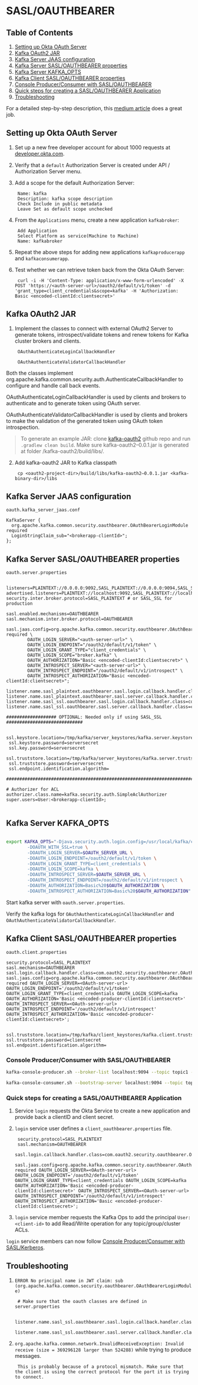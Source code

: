 # SASL/OAUTHBEARER

## Table of Contents
1. [Setting up Okta OAuth Server](#setting-up-okta-oauth-server)
2. [Kafka OAuth2 JAR](#kafka-oauth2-jar)
3. [Kafka Server JAAS configuration](#kafka-server-jaas-configuration)
4. [Kafka Server SASL/OAUTHBEARER properties](#kafka-server-sasloauthbearer-properties)
5. [Kafka Server KAFKA_OPTS](#kafka-server-kafkaopts)
6. [Kafka Client SASL/OAUTHBEARER properties](#kafka-client-sasloauthbearer-properties)
7. [Console Producer/Consumer with SASL/OAUTHBEARER](#console-producerconsumer-with-sasloauthbearer)
8. [Quick steps for creating a SASL/OAUTHBEARER Application](#quick-steps-for-creating-a-sasloauthbearer-application)
9. [Troubleshooting](#troubleshooting)

For a detailed step-by-step description, this [medium article](https://medium.com/egen/how-to-configure-oauth2-authentication-for-apache-kafka-cluster-using-okta-8c60d4a85b43) does a great job.

## Setting up Okta OAuth Server

1. Set up a new free developer account for about 1000 requests at [developer.okta.com](https://developer.okta.com).

2. Verify that a `default` Authorization Server is created under API / Authorization Server menu.

3. Add a scope for the default Authorization Server:

        Name: kafka
        Description: kafka scope description
        Check Include in public metadata
        Leave Set as default scope unchecked

4. From the `Applications` menu, create a new application `kafkabroker`:

        Add Application
        Select Platform as service(Machine to Machine)
        Name: kafkabroker

5. Repeat the above steps for adding new applications `kafkaproducerapp` and `kafkaconsumerapp`.

6. Test whether we can retrieve token back from the Okta OAuth Server:

        curl -i -H 'Content-Type: application/x-www-form-urlencoded' -X POST 'https://<auth-server-url>/oauth2/default/v1/token' -d 'grant_type=client_credentials&scope=kafka' -H 'Authorization: Basic <encoded-clientId:clientsecret>'


## Kafka OAuth2 JAR

1. Implement the classes to connect with external OAuth2 Server to generate tokens, introspect/validate tokens and renew tokens for Kafka cluster brokers and clients.

        OAuthAuthenticateLoginCallbackHandler
                
        OAuthAuthenticateValidatorCallbackHandler
        
Both the classes implement org.apache.kafka.common.security.auth.AuthenticateCallbackHandler to configure and handle call back events.

OAuthAuthenticateLoginCallbackHandler is used by clients and brokers to authenticate and to generate token using OAuth server.

OAuthAuthenticateValidatorCallbackHandler is used by clients and brokers to make the validation of the generated token using OAuth token introspection.

> To generate an example JAR: clone [kafka-oauth2](https://github.com/vishwavangari/kafka-oauth2) github repo and run `.gradlew clean build`. Make sure kafka-oauth2–0.0.1.jar is generated at folder <oauth2-repo-dir>/kafka-oauth2/build/libs/.

2. Add kafka-oauth2 JAR to Kafka classpath

        cp <oauth2-project-dir>/build/libs/kafka-oauth2–0.0.1.jar <kafka-binary-dir>/libs



## Kafka Server JAAS configuration
`oauth.kafka_server_jaas.conf`
```
KafkaServer {
  org.apache.kafka.common.security.oauthbearer.OAuthBearerLoginModule required
  LoginStringClaim_sub="<brokerapp-clientId>";
};
```


## Kafka Server SASL/OAUTHBEARER properties
`oauth.server.properties`

```properties

listeners=PLAINTEXT://0.0.0.0:9092,SASL_PLAINTEXT://0.0.0.0:9094,SASL_SSL://0.0.0.0:9095
advertised.listeners=PLAINTEXT://localhost:9092,SASL_PLAINTEXT://localhost:9094,SASL_SSL://localhost:9095
security.inter.broker.protocol=SASL_PLAINTEXT # or SASL_SSL for production

sasl.enabled.mechanisms=OAUTHBEARER
sasl.mechanism.inter.broker.protocol=OAUTHBEARER

sasl.jaas.config=org.apache.kafka.common.security.oauthbearer.OAuthBearerLoginModule required \
        OAUTH_LOGIN_SERVER="<auth-server-url>" \
        OAUTH_LOGIN_ENDPOINT="/oauth2/default/v1/token" \
        OAUTH_LOGIN_GRANT_TYPE="client_credentials" \
        OAUTH_LOGIN_SCOPE="broker.kafka" \
        OAUTH_AUTHORIZATION="Basic <encoded-clientId:clientsecret>" \
        OAUTH_INTROSPECT_SERVER="<auth-server-url>" \
        OAUTH_INTROSPECT_ENDPOINT="/oauth2/default/v1/introspect" \
        OAUTH_INTROSPECT_AUTHORIZATION="Basic <encoded-clientId:clientsecret>";

listener.name.sasl_plaintext.oauthbearer.sasl.login.callback.handler.class=com.oauth2.security.oauthbearer.OAuthAuthenticateLoginCallbackHandler
listener.name.sasl_plaintext.oauthbearer.sasl.server.callback.handler.class=com.oauth2.security.oauthbearer.OAuthAuthenticateValidatorCallbackHandler
listener.name.sasl_ssl.oauthbearer.sasl.login.callback.handler.class=com.oauth2.security.oauthbearer.OAuthAuthenticateLoginCallbackHandler
listener.name.sasl_ssl.oauthbearer.sasl.server.callback.handler.class=com.oauth2.security.oauthbearer.OAuthAuthenticateValidatorCallbackHandler

################### OPTIONAL: Needed only if using SASL_SSL #############################

 ssl.keystore.location=/tmp/kafka/server_keystores/kafka.server.keystore.jks
 ssl.keystore.password=serversecret
 ssl.key.password=serversecret
 ssl.truststore.location=/tmp/kafka/server_keystores/kafka.server.truststore.jks
 ssl.truststore.password=serversecret
 ssl.endpoint.identification.algorithm=

#########################################################################################

# Authorizer for ACL
authorizer.class.name=kafka.security.auth.SimpleAclAuthorizer
super.users=User:<brokerapp-clientId>;
        
```

## Kafka Server KAFKA_OPTS

```bash

export KAFKA_OPTS="-Djava.security.auth.login.config=/usr/local/kafka/config/oauth.kafka_server_jaas.conf \
        -DOAUTH_WITH_SSL=true \
        -DOAUTH_LOGIN_SERVER=$OAUTH_SERVER_URL \
        -DOAUTH_LOGIN_ENDPOINT=/oauth2/default/v1/token \
        -DOAUTH_LOGIN_GRANT_TYPE=client_credentials \
        -DOAUTH_LOGIN_SCOPE=kafka \
        -DOAUTH_INTROSPECT_SERVER=$OAUTH_SERVER_URL \
        -DOAUTH_INTROSPECT_ENDPOINT=/oauth2/default/v1/introspect \
        -DOAUTH_AUTHORIZATION=Basic%20$OAUTH_AUTHORIZATION \
        -DOAUTH_INTROSPECT_AUTHORIZATION=Basic%20$OAUTH_AUTHORIZATION"
```

Start kafka server with `oauth.server.properties`.

Verify the kafka logs for `OAuthAuthenticateLoginCallbackHandler` and `OAuthAuthenticateValidatorCallbackHandler`.


## Kafka Client SASL/OAUTHBEARER properties

`oauth.client.properties`

```properties
security.protocol=SASL_PLAINTEXT
sasl.mechanism=OAUTHBEARER
sasl.login.callback.handler.class=com.oauth2.security.oauthbearer.OAuthAuthenticateLoginCallbackHandler
sasl.jaas.config=org.apache.kafka.common.security.oauthbearer.OAuthBearerLoginModule required OAUTH_LOGIN_SERVER=<OAuth-server-url> OAUTH_LOGIN_ENDPOINT='/oauth2/default/v1/token' OAUTH_LOGIN_GRANT_TYPE=client_credentials OAUTH_LOGIN_SCOPE=kafka OAUTH_AUTHORIZATION='Basic <encoded-producer-clientId:clientsecret>' OAUTH_INTROSPECT_SERVER=<OAuth-server-url> OAUTH_INTROSPECT_ENDPOINT='/oauth2/default/v1/introspect' OAUTH_INTROSPECT_AUTHORIZATION='Basic <encoded-producer-clientId:clientsecret>';


ssl.truststore.location=/tmp/kafka/client_keystores/kafka.client.truststore.jks
ssl.truststore.password=clientsecret
ssl.endpoint.identification.algorithm=
```

### Console Producer/Consumer with SASL/OAUTHBEARER
```bash
kafka-console-producer.sh --broker-list localhost:9094 --topic topic1 --producer.config oauth.client.properties

kafka-console-consumer.sh --bootstrap-server localhost:9094 --topic topic1 --consumer.config oauth.client.properties
```



### Quick steps for creating a SASL/OAUTHBEARER Application

1. Service `login` requests the Okta Service to create a new application and provide back a clientID and client secret.

2. `login` service user defines a `client_oauthbearer.properties` file.

        security.protocol=SASL_PLAINTEXT
        sasl.mechanism=OAUTHBEARER
        sasl.login.callback.handler.class=com.oauth2.security.oauthbearer.OAuthAuthenticateLoginCallbackHandler
        sasl.jaas.config=org.apache.kafka.common.security.oauthbearer.OAuthBearerLoginModule required OAUTH_LOGIN_SERVER=<OAuth-server-url> OAUTH_LOGIN_ENDPOINT='/oauth2/default/v1/token' OAUTH_LOGIN_GRANT_TYPE=client_credentials OAUTH_LOGIN_SCOPE=kafka OAUTH_AUTHORIZATION='Basic <encoded-producer-clientId:clientsecret>' OAUTH_INTROSPECT_SERVER=<OAuth-server-url> OAUTH_INTROSPECT_ENDPOINT='/oauth2/default/v1/introspect' OAUTH_INTROSPECT_AUTHORIZATION='Basic <encoded-producer-clientId:clientsecret>';


3. `login` service member requests the Kafka Ops to add the principal `User:<client-id>` to add Read/Write operation for any topic/group/cluster ACLs.



`login` service members can now follow [Console Producer/Consumer with SASL/Kerberos](#console-producerconsumer-with-sasloauthbearer).



## Troubleshooting

1. `ERROR No principal name in JWT claim: sub (org.apache.kafka.common.security.oauthbearer.OAuthBearerLoginModule)`
        
        # Make sure that the oauth classes are defined in server.properties
        
        listener.name.sasl_ssl.oauthbearer.sasl.login.callback.handler.class=com.oauth2.security.oauthbearer.OAuthAuthenticateLoginCallbackHandler
        listener.name.sasl_ssl.oauthbearer.sasl.server.callback.handler.class=com.oauth2.security.oauthbearer.OAuthAuthenticateValidatorCallbackHandler

2. `org.apache.kafka.common.network.InvalidReceiveException: Invalid receive (size = 369296128 larger than 524288)` while trying to produce messages.

        This is probably because of a protocol mismatch. Make sure that the client is using the correct protocol for the port it is trying to connect.

